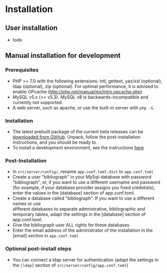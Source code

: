 # Installation 

## User installation

- todo

## Manual installation for development

### Prerequisites
- PHP >= 7.0 with the following extensions: intl, gettext, yaz/xsl (optional), 
  ldap  (optional), zip (optional). For optimal performance, it is advised to enable 
  OPcache (http://php.net/manual/en/intro.opcache.php)
- MySQL v5.x (>= v5.3). MySQL v8 is backwards-incompatible and currently not supported.
- A web server, such as apache, or use the built-in server with `php -S`.

### Installation
- The latest prebuilt package of the current beta releases can be 
  [downloaded from GitHub](https://github.com/cboulanger/bibliograph/releases/).
  Unpack, follow the post-installation instructions, and you should be ready to.
- To install a development environment, see the instructions [here](../../install/)

### Post-Installation 
- In `src/server/config/`, rename `app.conf.toml.dist` to `app.conf.toml`
- Create a user "bibliograph" in your MySql-database with password "bibliograph", or,
  if you want to use a different username and password (for example, if your database
  provider assigns you fixed credetials), enter the values in the [database] section 
  of app.conf.toml.
- Create a database called "bibliograph". If you want to use a different names or use   
  different databases to separate admnistrative, bibliographic and temporary tables, 
  adapt the settings in the [database] section of app.conf.toml.
- Give the bibliograph user ALL rights for these databases
- Enter the email address of the administrator of the installation in the 
  [email] section in `app.conf.toml`

### Optional post-install steps
- You can connect a ldap server for authentication (adapt the settings in the `[ldap]` section of 
  `src/server/config/app.conf.toml`)
